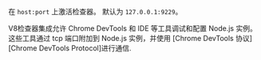 <!-- YAML
added: v6.3.0
-->

在 `host:port` 上激活检查器。
默认为 `127.0.0.1:9229`。

V8检查器集成允许 Chrome DevTools 和 IDE 等工具调试和配置 Node.js 实例。 
这些工具通过 tcp 端口附加到 Node.js 实例，并使用 [Chrome DevTools 协议][Chrome DevTools Protocol]进行通信.

<a id="inspector_security"></a>
 

